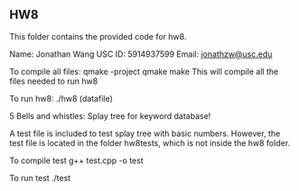 ## HW8
This folder contains the provided code for hw8.

Name: Jonathan Wang
USC ID: 5914937599
Email: jonathzw@usc.edu

To compile all files: 
qmake -project
qmake
make
This will compile all the files needed to run hw8

To run hw8: 
./hw8 (datafile)

5 Bells and whistles: Splay tree for keyword database!

A test file is included to test splay tree with basic numbers. However, the test file is located in the folder hw8tests, which is not inside the hw8 folder.

To compile test
g++ test.cpp -o test

To run test
./test